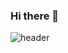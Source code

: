 ### Hi there 👋
![header](https://capsule-render.vercel.app/api?type=waving&color=timeGradient&text=Welcome%20to%20Huijin's%20GitHub%20👋&animation=twinkling&fontSize=35&fontAlignY=40&fontAlign=70&height=250)
<!--
**dohuijin/dohuijin** is a ✨ _special_ ✨ repository because its `README.md` (this file) appears on your GitHub profile.

Here are some ideas to get you started:

- 🔭 I’m currently working on ...
- 🌱 I’m currently learning ...
- 👯 I’m looking to collaborate on ...
- 🤔 I’m looking for help with ...
- 💬 Ask me about ...
- 📫 How to reach me: ...
- 😄 Pronouns: ...
- ⚡ Fun fact: ...
-->
